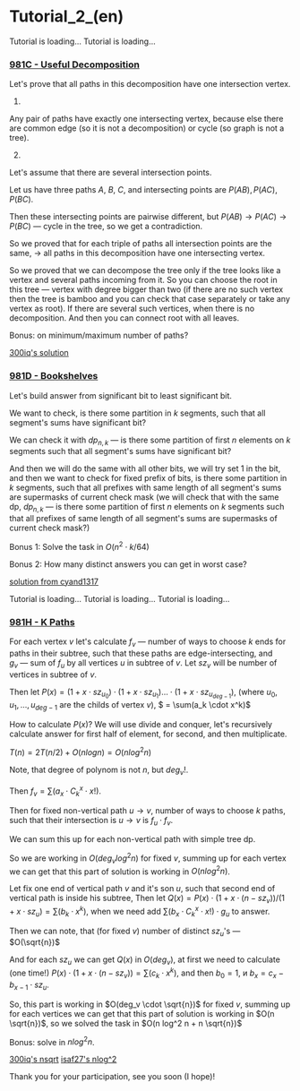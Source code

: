 # Tutorial_2_(en)

Tutorial is loading... Tutorial is loading... 
### [981C - Useful Decomposition](../problems/C._Useful_Decomposition.md "Avito Code Challenge 2018")

Let's prove that all paths in this decomposition have one intersection vertex.

1)

Any pair of paths have exactly one intersecting vertex, because else there are common edge (so it is not a decomposition) or cycle (so graph is not a tree).

2) 

Let's assume that there are several intersection points.

Let us have three paths $A$, $B$, $C$, and intersecting points are $P(AB), P(AC), P(BC)$.

Then these intersecting points are pairwise different, but $P(AB) \to P(AC) \to P(BC)$ — cycle in the tree, so we get a contradiction.

So we proved that for each triple of paths all intersection points are the same, $\to$ all paths in this decomposition have one intersecting vertex.

So we proved that we can decompose the tree only if the tree looks like a vertex and several paths incoming from it. So you can choose the root in this tree — vertex with degree bigger than two (if there are no such vertex then the tree is bamboo and you can check that case separately or take any vertex as root). If there are several such vertices, when there is no decomposition. And then you can connect root with all leaves.

Bonus: on minimum/maximum number of paths?

[300iq's solution](https://codeforces.com/https://pastebin.com/ybnP74S0)

 
### [981D - Bookshelves](../problems/D._Bookshelves.md "Avito Code Challenge 2018")

Let's build answer from significant bit to least significant bit.

We want to check, is there some partition in $k$ segments, such that all segment's sums have significant bit?

We can check it with $dp_{n, k}$ — is there some partition of first $n$ elements on $k$ segments such that all segment's sums have significant bit?

And then we will do the same with all other bits, we will try set $1$ in the bit, and then we want to check for fixed prefix of bits, is there some partition in $k$ segments, such that all prefixes with same length of all segment's sums are supermasks of current check mask (we will check that with the same dp, $dp_{n, k}$ — is there some partition of first $n$ elements on $k$ segments such that all prefixes of same length of all segment's sums are supermasks of current check mask?)

Bonus 1: Solve the task in $O(n^2 \cdot k / 64)$

Bonus 2: How many distinct answers you can get in worst case?

[solution from cyand1317](https://codeforces.com/https://pastebin.com/hj92UH0B)

 Tutorial is loading... Tutorial is loading... Tutorial is loading... 
### [981H - K Paths](../problems/H._K_Paths.md "Avito Code Challenge 2018")

For each vertex $v$ let's calculate $f_v$ — number of ways to choose $k$ ends for paths in their subtree, such that these paths are edge-intersecting, and $g_v$ — sum of $f_u$ by all vertices $u$ in subtree of $v$. Let $sz_v$ will be number of vertices in subtree of $v$.

Then let $P(x) = (1 + x \cdot sz_{u_{0}}) \cdot (1 + x \cdot sz_{u_{1}}) \ldots \cdot (1 + x \cdot sz_{u_{deg - 1}})$, (where $u_0, u_1, \ldots, u_{deg - 1}$ are the childs of vertex $v$), $ = \sum(a_k \cdot x^k)$

How to calculate $P(x)$? We will use divide and conquer, let's recursively calculate answer for first half of element, for second, and then multiplicate.

$T(n) = 2 T(n / 2) + O(n log n) = O(n log^2 n)$

Note, that degree of polynom is not $n$, but $deg_v$!.

Then $f_v = \sum(a_x \cdot C_k^x \cdot x!)$.

Then for fixed non-vertical path $u \to v$, number of ways to choose $k$ paths, such that their intersection is $u \to v$ is $f_u \cdot f_v$.

We can sum this up for each non-vertical path with simple tree dp.

So we are working in $O(deg_v log^2 n)$ for fixed $v$, summing up for each vertex we can get that this part of solution is working in $O(n log^2 n)$.

Let fix one end of vertical path $v$ and it's son $u$, such that second end of vertical path is inside his subtree, Then let $Q(x) = P(x) \cdot(1 + x \cdot (n - sz_v)) / (1 + x \cdot sz_u) = \sum(b_k \cdot x^k)$, when we need add $\sum(b_x \cdot C_k^x \cdot x!) \cdot g_u$ to answer.

Then we can note, that (for fixed $v$) number of distinct $sz_u$'s — $O(\sqrt{n})$

And for each $sz_u$ we can get $Q(x)$ in $O(deg_v)$, at first we need to calculate (one time!) $P(x) \cdot(1 + x \cdot (n - sz_v)) = \sum(c_k \cdot x^k)$, and then $b_0 = 1$, и $b_x = c_x - b_{x-1} \cdot sz_u$.

So, this part is working in $O(deg_v \cdot \sqrt{n})$ for fixed $v$, summing up for each vertices we can get that this part of solution is working in $O(n \sqrt{n})$, so we solved the task in $O(n log^2 n + n \sqrt{n})$

Bonus: solve in $n log^2 n$.

[300iq's nsqrt](https://codeforces.com/https://pastebin.com/b3h4M9rL) [isaf27's nlog^2](https://codeforces.com/https://pastebin.com/0h3SYJJm)

Thank you for your participation, see you soon (I hope)!

